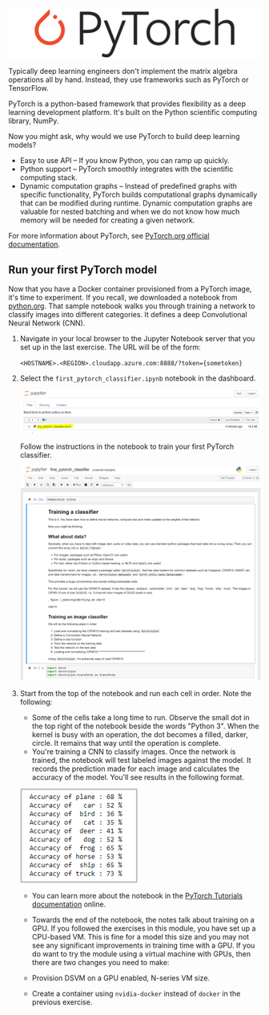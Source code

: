 ![PyTorch logo](../media/5-image1.png) 

Typically deep learning engineers don't implement the matrix algebra operations all by hand. Instead, they use frameworks such as PyTorch or TensorFlow.  

PyTorch is a python-based framework that provides flexibility as a deep learning development platform. It's built on the Python scientific computing library, NumPy. 

Now you might ask, why would we use PyTorch to build deep learning models?  

- Easy to use API – If you know Python, you can ramp up quickly.
- Python support – PyTorch smoothly integrates with the scientific computing stack.
- Dynamic computation graphs – Instead of predefined graphs with specific functionality, PyTorch builds computational graphs dynamically that can be modified during runtime. Dynamic computation graphs are valuable for nested batching and when we do not know how much memory will be needed for creating a given network.

For more information about PyTorch, see [PyTorch.org official documentation](https://pytorch.org/about/).

## Run your first PyTorch model

Now that you have a Docker container provisioned from a PyTorch image, it's time to experiment. If you recall, we downloaded a notebook from [python.org](https://python.org). That sample notebook walks you through training a network to classify images  into different categories. It defines a deep Convolutional Neural Network (CNN).

1. Navigate in your local browser to the Jupyter Notebook server that you set up in the last exercise. The URL will be of the form:

    `<HOSTNAME>.<REGION>.cloudapp.azure.com:8888/?token={sometoken}`

1. Select the `first_pytorch_classifier.ipynb` notebook in the dashboard.

    ![select the first_pytorch_classifier.ipynb](../media/5-image2.PNG)

    Follow the instructions in the notebook to train your first PyTorch classifier.

    ![screenshot of the "Training a classifier notebook"](../media/5-image3.PNG)

2. Start from the top of the notebook and run each cell in order. Note the following:

    - Some of the cells take a long time to run. Observe the small dot in the top right of the notebook beside the words "Python 3". When the kernel is busy with an operation, the dot becomes a filled, darker, circle. It remains that way until the operation is complete. 
    - You're training a CNN to classify images. Once the network is trained, the notebook will test labeled images against the model. It records the prediction made for each image and calculates the accuracy of the model. You'll see results in the following format.

    ![Training results showing accuracy of model](../media/accuracy.png)
    
    - You can learn more about the notebook in the [PyTorch Tutorials documentation](https://pytorch.org/tutorials/beginner/blitz/cifar10_tutorial.html) online.
    
    - Towards the end of the notebook, the notes talk about training on a GPU. If you followed the exercises in this module, you have set up a CPU-based VM. This is fine for a model this size and you may not see any significant improvements in training time with a GPU. If you do want to try the module using a  virtual machine with GPUs, then there are two changes you need to make:
    - Provision DSVM on a GPU enabled, N-series VM size.
    - Create a container using `nvidia-docker` instead of `docker` in the previous exercise.